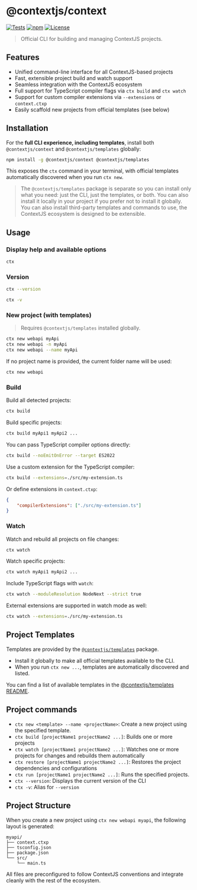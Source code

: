 # @contextjs/context

[![Tests](https://github.com/contextjs/context/actions/workflows/tests.yaml/badge.svg?branch=main)](https://github.com/contextjs/context/actions/workflows/tests.yaml)
[![npm](https://badgen.net/npm/v/@contextjs/context?cache=300)](https://www.npmjs.com/package/@contextjs/context)
[![License](https://badgen.net/static/license/MIT)](https://github.com/contextjs/context/blob/main/LICENSE)

> Official CLI for building and managing ContextJS projects.

## Features

- Unified command-line interface for all ContextJS-based projects  
- Fast, extensible project build and watch support  
- Seamless integration with the ContextJS ecosystem  
- Full support for TypeScript compiler flags via `ctx build` and `ctx watch`  
- Support for custom compiler extensions via `--extensions` or `context.ctxp`  
- Easily scaffold new projects from official templates (see below)

## Installation

For the **full CLI experience, including templates**, install both `@contextjs/context` and `@contextjs/templates` globally:

```bash
npm install -g @contextjs/context @contextjs/templates
```

This exposes the `ctx` command in your terminal, with official templates automatically discovered when you run `ctx new`.

> The `@contextjs/templates` package is separate so you can install only what you need: just the CLI, just the templates, or both. You can also install it locally in your project if you prefer not to install it globally.  
> You can also install third-party templates and commands to use, the ContextJS ecosystem is designed to be extensible.


## Usage

### Display help and available options

```bash
ctx
```

### Version

```bash
ctx --version
```

```bash
ctx -v
```

### New project (with templates)

> Requires `@contextjs/templates` installed globally.

```bash
ctx new webapi myApi
ctx new webapi -n myApi
ctx new webapi --name myApi
```

If no project name is provided, the current folder name will be used:

```bash
ctx new webapi
```

### Build

Build all detected projects:

```bash
ctx build
```

Build specific projects:

```bash
ctx build myApi1 myApi2 ...
```

You can pass TypeScript compiler options directly:

```bash
ctx build --noEmitOnError --target ES2022
```

Use a custom extension for the TypeScript compiler:

```bash
ctx build --extensions=./src/my-extension.ts
```

Or define extensions in `context.ctxp`:

```json
{
    "compilerExtensions": ["./src/my-extension.ts"]
}
```

### Watch

Watch and rebuild all projects on file changes:

```bash
ctx watch
```

Watch specific projects:

```bash
ctx watch myApi1 myApi2 ...
```

Include TypeScript flags with `watch`:

```bash
ctx watch --moduleResolution NodeNext --strict true
```

External extensions are supported in watch mode as well:

```bash
ctx watch --extensions=./src/my-extension.ts
```

## Project Templates

Templates are provided by the [`@contextjs/templates`](https://www.npmjs.com/package/@contextjs/templates) package.
- Install it globally to make all official templates available to the CLI.
- When you run `ctx new ...`, templates are automatically discovered and listed.

You can find a list of available templates in the [@contextjs/templates README](https://www.npmjs.com/package/@contextjs/templates).

## Project commands
- `ctx new <template> --name <projectName>`: Create a new project using the specified template.
- `ctx build [projectName1 projectName2 ...]`: Builds one or more projects
- `ctx watch [projectName1 projectName2 ...]`: Watches one or more projects for changes and rebuilds them automatically
- `ctx restore [projectName1 projectName2 ...]`: Restores the project dependencies and configurations
- `ctx run [projectName1 projectName2 ...]`: Runs the specified projects.
- `ctx --version`: Displays the current version of the CLI
- `ctx -v`: Alias for `--version`

## Project Structure

When you create a new project using `ctx new webapi myapi`, the following layout is generated:

```
myapi/
├── context.ctxp
├── tsconfig.json
├── package.json
└── src/
    └── main.ts
```

All files are preconfigured to follow ContextJS conventions and integrate cleanly with the rest of the ecosystem.